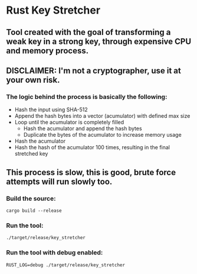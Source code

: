 
# Rust Key Stretcher
## Tool created with the goal of transforming a weak key in a strong key, through expensive CPU and memory process.
## DISCLAIMER: I'm not a cryptographer, use it at your own risk.


### The logic behind the process is basically the following:
* Hash the input using SHA-512
* Append the hash bytes into a vector (acumulator) with defined max size
* Loop until the acumulator is completely filled
    * Hash the acumulator and append the hash bytes
    * Duplicate the bytes of the acumulator to increase memory usage
* Hash the acumulator
* Hash the hash of the acumulator 100 times, resulting in the final stretched key

## This process is slow, this is good, brute force attempts will run slowly too.

### Build the source:
````
cargo build --release
````

### Run the tool:
````
./target/release/key_stretcher
````

### Run the tool with debug enabled:
````
RUST_LOG=debug ./target/release/key_stretcher
````